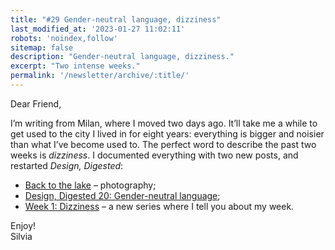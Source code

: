 ```yaml
---
title: "#29 Gender-neutral language, dizziness"
last_modified_at: '2023-01-27 11:02:11'
robots: 'noindex,follow'
sitemap: false
description: "Gender-neutral language, dizziness."
excerpt: "Two intense weeks."
permalink: '/newsletter/archive/:title/'
---
```

Dear Friend,

I’m writing from Milan, where I moved two days ago. It’ll take me a while to get used to the city I lived in for eight years: everything is bigger and noisier than what I’ve become used to. The perfect word to describe the past two weeks is *dizziness*. I documented everything with two new posts, and restarted *Design, Digested*:

<ul class="smd-ul">
  <li><a href="https://silviamaggidesign.com/photography/back-to-the-lake/">Back to the lake</a> – photography;</li>
  <li><a href="https://silviamaggidesign.com/design-digested/design-digested-20/">Design, Digested 20: Gender-neutral language</a>;</li>
  <li><a href="https://silviamaggidesign.com/weeknotes/weeknotes-1-dizziness/">Week 1: Dizziness</a> – a new series where I tell you about my week.</li>
</ul>

Enjoy!  
Silvia